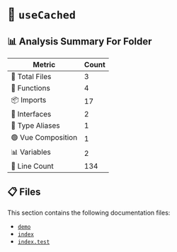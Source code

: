 # 📁 `useCached`

## 📊 Analysis Summary For Folder

| Metric | Count |
|--------|-------|
| 📁 Total Files | 3 |
| 🔧 Functions | 4 |
| 📦 Imports | 17 |
| 📐 Interfaces | 2 |
| 📑 Type Aliases | 1 |
| 🟢 Vue Composition | 1 |
| 📊 Variables | 2 |
| 🔢 Line Count | 134 |


## 📋 Files

This section contains the following documentation files:

- [`demo`](./demo.md)
- [`index`](./index.md)
- [`index.test`](./index.test.md)
